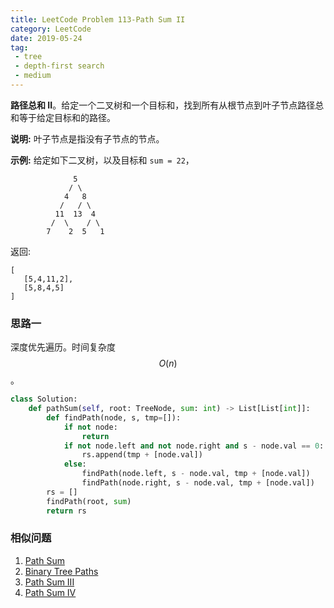 ```yaml
---
title: LeetCode Problem 113-Path Sum II
category: LeetCode
date: 2019-05-24
tag:
 - tree
 - depth-first search
 - medium
---
```


**路径总和 II**。给定一个二叉树和一个目标和，找到所有从根节点到叶子节点路径总和等于给定目标和的路径。

<!-- more -->

**说明:** 叶子节点是指没有子节点的节点。

**示例:**
给定如下二叉树，以及目标和 `sum = 22`，

```
              5
             / \
            4   8
           /   / \
          11  13  4
         /  \    / \
        7    2  5   1
```

返回:

```
[
   [5,4,11,2],
   [5,8,4,5]
]
```

### 思路一

深度优先遍历。时间复杂度 $$O(n)$$。

```python
class Solution:
    def pathSum(self, root: TreeNode, sum: int) -> List[List[int]]:
        def findPath(node, s, tmp=[]):
            if not node:
                return
            if not node.left and not node.right and s - node.val == 0:
                rs.append(tmp + [node.val])
            else:
                findPath(node.left, s - node.val, tmp + [node.val])
                findPath(node.right, s - node.val, tmp + [node.val])
        rs = []
        findPath(root, sum)
        return rs
```

### 相似问题

1. [Path Sum](https://wendellgul.github.io/leetcode/2019/05/24/LeetCode-Problem-112-Path-Sum/)
2. [Binary Tree Paths](https://leetcode.com/problems/binary-tree-paths/)
3. [Path Sum III](https://leetcode.com/problems/path-sum-iii/)
4. [Path Sum IV](https://leetcode.com/problems/path-sum-iv/)